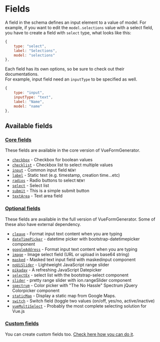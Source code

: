 # Fields

A field in the schema defines an input element to a value of model. For example, if you want to edit the `model.selections` value with a select field, you have to create a field with `select` type, what looks like this:

```js
{
    type: "select",
    label: "Selections",
    model: "selections"
},
```

Each field has its own options, so be sure to check out their documentations.  
For example, input field need an `inputType` to be specified as well.

```js
{
    type: "input",
    inputType: "text",
    label: "Name",
    model: "name"
},
```

## Available fields

### [Core fields](/fields/core-fields.md)

These fields are available in the core version of VueFormGenerator.

* [`checkbox`](checkbox.md) - Checkbox for boolean values
* [`checklist`](checklist.md) - Checkbox list to select multiple values
* [`input`](input.md) - Common input field `NEW!`
* [`label`](label.md) - Static text \(e.g. timestamp, creation time...etc\)
* [`radios`](radios.md) - Radio buttons to select `NEW!`
* [`select`](select.md) - Select list
* [`submit`](submit.md) - This is a simple submit button
* [`textArea`](textarea.md) - Text area field

### [Optional fields](/fields/optional_fields.md)

These fields are available in the full version of VueFormGenerator. Some of these also have external dependency.

* [`cleave`](cleave.md) - Format input text content when you are typing
* [`dateTimePicker`](datetime.md) - datetime picker with bootstrap-datetimepicker component
* [`googleAddress`](googleaddress.md) - Format input text content when you are typing
* [`image`](image.md) - Image select field \(URL or upload in base64 string\)
* [`masked`](masked.md) - Masked text input field with maskedinput component
* [`noUiSlider`](nouislider.md) - Lightweight JavaScript range slider
* [`pikaday`](pikaday.md) - A refreshing JavaScript Datepicker
* [`selectEx`](selectex.md) - select list with the bootstrap-select component
* [`slider`](slider.md) - pretty range slider with ion.rangeSlider component
* [`spectrum`](spectrum.md) - Color picker with "The No Hassle" Spectrum jQuery Colorpicker component
* [`staticMap`](staticmap.md) - Display a static map from Google Maps.
* [`switch`](switch.md) - Switch field \(toggle two values \(on/off, yes/no, active/inactive\)
* [`vueMultiSelect`](vuemultiselect.md) - Probably the most complete selecting solution for Vue.js

### [Custom fields](custom_fields.md)

You can create custom fields too. [Check here how you can do it](custom_fields.md).
